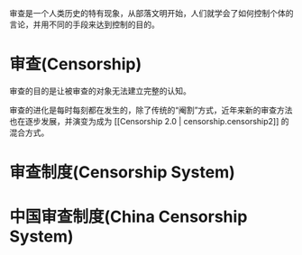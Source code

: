 审查是一个人类历史的特有现象，从部落文明开始，人们就学会了如何控制个体的言论，并用不同的手段来达到控制的目的。


# 审查(Censorship)

审查的目的是让被审查的对象无法建立完整的认知。

审查的进化是每时每刻都在发生的，除了传统的“阉割”方式，近年来新的审查方法也在逐步发展，并演变为成为 [[Censorship 2.0 | censorship.censorship2]] 的混合方式。

# 审查制度(Censorship System)



# 中国审查制度(China Censorship System)